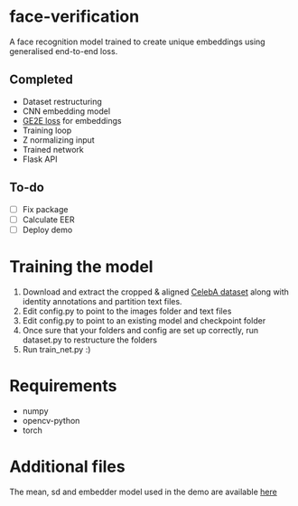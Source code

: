# face-verification
A face recognition model trained to create unique embeddings using generalised end-to-end loss.

## Completed
- Dataset restructuring
- CNN embedding model
- [GE2E loss](https://arxiv.org/abs/1710.10467) for embeddings
- Training loop
- Z normalizing input
- Trained network
- Flask API

## To-do
- [ ] Fix package
- [ ] Calculate EER
- [ ] Deploy demo

# Training the model
1. Download and extract the cropped & aligned [CelebA dataset](http://mmlab.ie.cuhk.edu.hk/projects/CelebA.html) along with identity annotations and partition text files.
2. Edit config.py to point to the images folder and text files
3. Edit config.py to point to an existing model and checkpoint folder
4. Once sure that your folders and config are set up correctly, run dataset.py to restructure the folders
5. Run train_net.py :)

# Requirements
- numpy
- opencv-python
- torch

# Additional files
The mean, sd and embedder model used in the demo are available [here](https://drive.google.com/drive/folders/1yNUbrMzeSsWlNb7gkPo-bQLcm_sCikv7?usp=sharing)